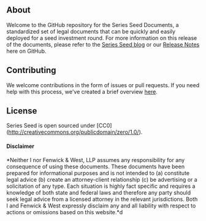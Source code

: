 ## About

Welcome to the GitHub repository for the Series Seed Documents, a standardized set of legal documents that can be quickly and easily deployed for a seed investment round.  For more information on this release of the documents, please refer to the [Series Seed blog](http://www.seriesseed.com) or our [Release Notes](https://github.com/seriesseed/equity/blob/master/RELEASENOTES.md) here on GitHub.

## Contributing

We welcome contributions in the form of issues or pull requests. If you need help with this process, we've created a brief overview [here](http://www.seriesseed.com/posts/2013/02/for-law-nerds-and-real-nerds.html).

## License

Series Seed is open sourced under [CC0] (http://creativecommons.org/publicdomain/zero/1.0/).

#### Disclaimer

*Neither I nor Fenwick & West, LLP assumes any responsibility for any consequence of using these documents. These documents have been prepared for informational purposes and is not intended to (a) constitute legal advice (b) create an attorney-client relationship (c) be advertising or a solicitation of any type.  Each situation is highly fact specific and requires a knowledge of both state and federal laws and therefore any party should seek legal advice from a licensed attorney in the relevant jurisdictions.  Both I and Fenwick & West expressly disclaim any and all liability with respect to actions or omissions based on this website.*d
